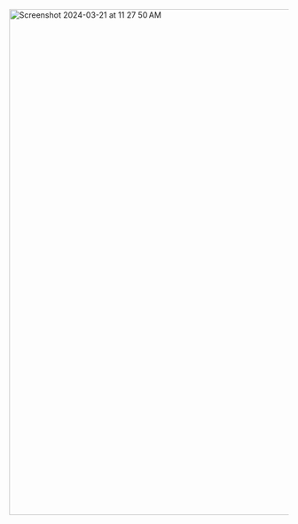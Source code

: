 <img width="913" alt="Screenshot 2024-03-21 at 11 27 50 AM" src="https://github.com/nataliabdallah/nataliabdallah/assets/143548087/b578cba6-b2d2-44da-bf5f-e5f9392a93c0">
